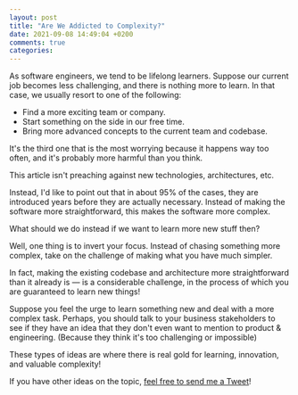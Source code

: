 ```yaml
---
layout: post
title: "Are We Addicted to Complexity?"
date: 2021-09-08 14:49:04 +0200
comments: true
categories:
---
```


As software engineers, we tend to be lifelong learners. Suppose our current job becomes less challenging, and there is nothing more to learn. In that case, we usually resort to one of the following:

- Find a more exciting team or company.
- Start something on the side in our free time.
- Bring more advanced concepts to the current team and codebase.

It's the third one that is the most worrying because it happens way too often, and it's probably more harmful than you think.

<!-- more -->

This article isn't preaching against new technologies, architectures, etc.

Instead, I'd like to point out that in about 95% of the cases, they are introduced years before they are actually necessary. Instead of making the software more straightforward, this makes the software more complex.

What should we do instead if we want to learn more new stuff then?

Well, one thing is to invert your focus. Instead of chasing something more complex, take on the challenge of making what you have much simpler.

In fact, making the existing codebase and architecture more straightforward than it already is — is a considerable challenge, in the process of which you are guaranteed to learn new things!

Suppose you feel the urge to learn something new and deal with a more complex task. Perhaps, you should talk to your business stakeholders to see if they have an idea that they don't even want to mention to product & engineering. (Because they think it's too challenging or impossible)

These types of ideas are where there is real gold for learning, innovation, and valuable complexity!

If you have other ideas on the topic, [feel free to send me a Tweet](https://twitter.com/tdd_fellow)!
